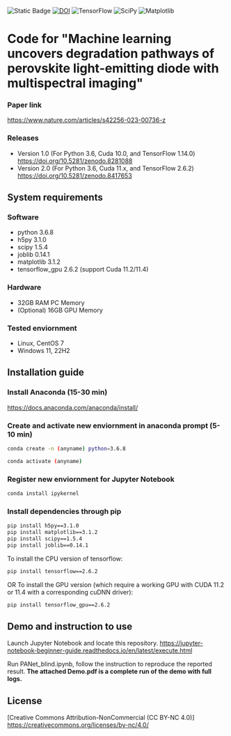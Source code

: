 ![Static Badge](https://img.shields.io/badge/Journal-Nature%20Machine%20Intelligence-blue?link=https%3A%2F%2Fwww.nature.com%2Farticles%2Fs42256-023-00736-z) [![DOI](https://zenodo.org/badge/681432757.svg)](https://zenodo.org/badge/latestdoi/681432757) 
![TensorFlow](https://img.shields.io/badge/TensorFlow-%23FF6F00.svg?style=for-the-badge&logo=TensorFlow&logoColor=white) ![SciPy](https://img.shields.io/badge/SciPy-%230C55A5.svg?style=for-the-badge&logo=scipy&logoColor=%white) ![Matplotlib](https://img.shields.io/badge/Matplotlib-%23ffffff.svg?style=for-the-badge&logo=Matplotlib&logoColor=black)

# Code for "Machine learning uncovers degradation pathways of perovskite light-emitting diode with multispectral imaging"

### Paper link
https://www.nature.com/articles/s42256-023-00736-z

### Releases

- Version 1.0 (For Python 3.6, Cuda 10.0, and TensorFlow 1.14.0) https://doi.org/10.5281/zenodo.8281088
- Version 2.0 (For Python 3.6, Cuda 11.x, and TensorFlow 2.6.2) https://doi.org/10.5281/zenodo.8417653 

## System requirements

### Software
- python 3.6.8
- h5py 3.1.0
- scipy 1.5.4
- joblib 0.14.1
- matplotlib 3.1.2
- tensorflow_gpu 2.6.2 (support Cuda 11.2/11.4)

### Hardware
- 32GB RAM PC Memory
- (Optional) 16GB GPU Memory

### Tested enviornment
- Linux, CentOS 7
- Windows 11, 22H2

## Installation guide

### Install Anaconda (15-30 min)
https://docs.anaconda.com/anaconda/install/

### Create and activate new enviornment in anaconda prompt (5-10 min)
```bash
conda create -n (anyname) python=3.6.8
```
```bash
conda activate (anyname)
```

### Register new enviornment for Jupyter Notebook
```bash
conda install ipykernel
```

### Install dependencies through pip
```bash
pip install h5py==3.1.0
pip install matplotlib==3.1.2
pip install scipy==1.5.4
pip install joblib==0.14.1
```

To install the CPU version of tensorflow:
```bash
pip install tensorflow==2.6.2
```

OR To install the GPU version (which require a working GPU with CUDA 11.2 or 11.4 with a corresponding cuDNN driver):
```bash
pip install tensorflow_gpu==2.6.2
```


## Demo and instruction to use

Launch Jupyter Notebook and locate this repository.
https://jupyter-notebook-beginner-guide.readthedocs.io/en/latest/execute.html

Run PANet_blind.ipynb, follow the instruction to reproduce the reported result. 
**The attached Demo.pdf is a complete run of the demo with full logs.**

## License

[Creative Commons Attribution-NonCommercial (CC BY-NC 4.0)]
https://creativecommons.org/licenses/by-nc/4.0/
